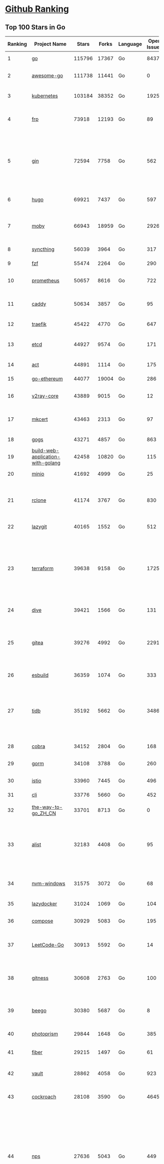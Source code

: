 [Github Ranking](../README.md)
==========

## Top 100 Stars in Go

| Ranking | Project Name | Stars | Forks | Language | Open Issues | Description | Last Commit |
| ------- | ------------ | ----- | ----- | -------- | ----------- | ----------- | ----------- |
| 1 | [go](https://github.com/golang/go) | 115796 | 17367 | Go | 8437 | The Go programming language | 2023-11-19T02:24:59Z |
| 2 | [awesome-go](https://github.com/avelino/awesome-go) | 111738 | 11441 | Go | 0 | A curated list of awesome Go frameworks, libraries and software | 2023-11-18T16:45:32Z |
| 3 | [kubernetes](https://github.com/kubernetes/kubernetes) | 103184 | 38352 | Go | 1925 | Production-Grade Container Scheduling and Management | 2023-11-18T21:36:12Z |
| 4 | [frp](https://github.com/fatedier/frp) | 73918 | 12193 | Go | 89 | A fast reverse proxy to help you expose a local server behind a NAT or firewall to the internet. | 2023-11-17T10:55:53Z |
| 5 | [gin](https://github.com/gin-gonic/gin) | 72594 | 7758 | Go | 562 | Gin is a HTTP web framework written in Go (Golang). It features a Martini-like API with much better performance -- up to 40 times faster. If you need smashing performance, get yourself some Gin. | 2023-11-17T11:40:31Z |
| 6 | [hugo](https://github.com/gohugoio/hugo) | 69921 | 7437 | Go | 597 | The world’s fastest framework for building websites. | 2023-11-18T16:51:52Z |
| 7 | [moby](https://github.com/moby/moby) | 66943 | 18959 | Go | 2926 | The Moby Project - a collaborative project for the container ecosystem to assemble container-based systems | 2023-11-16T23:13:30Z |
| 8 | [syncthing](https://github.com/syncthing/syncthing) | 56039 | 3964 | Go | 317 | Open Source Continuous File Synchronization | 2023-11-17T09:56:44Z |
| 9 | [fzf](https://github.com/junegunn/fzf) | 55474 | 2264 | Go | 290 | :cherry_blossom: A command-line fuzzy finder | 2023-11-19T00:01:42Z |
| 10 | [prometheus](https://github.com/prometheus/prometheus) | 50657 | 8616 | Go | 722 | The Prometheus monitoring system and time series database. | 2023-11-18T16:00:36Z |
| 11 | [caddy](https://github.com/caddyserver/caddy) | 50634 | 3857 | Go | 95 | Fast and extensible multi-platform HTTP/1-2-3 web server with automatic HTTPS | 2023-11-17T09:26:49Z |
| 12 | [traefik](https://github.com/traefik/traefik) | 45422 | 4770 | Go | 647 | The Cloud Native Application Proxy | 2023-11-18T11:28:19Z |
| 13 | [etcd](https://github.com/etcd-io/etcd) | 44927 | 9574 | Go | 171 | Distributed reliable key-value store for the most critical data of a distributed system | 2023-11-18T16:42:01Z |
| 14 | [act](https://github.com/nektos/act) | 44891 | 1114 | Go | 175 | Run your GitHub Actions locally 🚀 | 2023-11-15T00:12:35Z |
| 15 | [go-ethereum](https://github.com/ethereum/go-ethereum) | 44077 | 19004 | Go | 286 | Official Go implementation of the Ethereum protocol | 2023-11-18T19:51:15Z |
| 16 | [v2ray-core](https://github.com/v2ray/v2ray-core) | 43889 | 9015 | Go | 12 | A platform for building proxies to bypass network restrictions. | 2023-11-16T03:42:53Z |
| 17 | [mkcert](https://github.com/FiloSottile/mkcert) | 43463 | 2313 | Go | 97 | A simple zero-config tool to make locally trusted development certificates with any names you'd like. | 2023-11-03T20:20:49Z |
| 18 | [gogs](https://github.com/gogs/gogs) | 43271 | 4857 | Go | 863 | Gogs is a painless self-hosted Git service | 2023-11-18T00:20:20Z |
| 19 | [build-web-application-with-golang](https://github.com/astaxie/build-web-application-with-golang) | 42458 | 10820 | Go | 115 | A golang ebook intro how to build a web with golang | 2023-09-26T05:49:16Z |
| 20 | [minio](https://github.com/minio/minio) | 41692 | 4999 | Go | 25 | High Performance Object Storage for AI | 2023-11-19T01:34:36Z |
| 21 | [rclone](https://github.com/rclone/rclone) | 41174 | 3767 | Go | 830 | "rsync for cloud storage" - Google Drive, S3, Dropbox, Backblaze B2, One Drive, Swift, Hubic, Wasabi, Google Cloud Storage, Yandex Files | 2023-11-18T17:49:49Z |
| 22 | [lazygit](https://github.com/jesseduffield/lazygit) | 40165 | 1552 | Go | 512 | simple terminal UI for git commands | 2023-11-18T18:10:58Z |
| 23 | [terraform](https://github.com/hashicorp/terraform) | 39638 | 9158 | Go | 1725 | Terraform enables you to safely and predictably create, change, and improve infrastructure. It is a source-available tool that codifies APIs into declarative configuration files that can be shared amongst team members, treated as code, edited, reviewed, and versioned. | 2023-11-18T05:23:39Z |
| 24 | [dive](https://github.com/wagoodman/dive) | 39421 | 1566 | Go | 131 | A tool for exploring each layer in a docker image | 2023-11-04T09:41:27Z |
| 25 | [gitea](https://github.com/go-gitea/gitea) | 39276 | 4992 | Go | 2291 | Git with a cup of tea! Painless self-hosted all-in-one software development service, including Git hosting, code review, team collaboration, package registry and CI/CD | 2023-11-19T02:40:38Z |
| 26 | [esbuild](https://github.com/evanw/esbuild) | 36359 | 1074 | Go | 333 | An extremely fast bundler for the web | 2023-11-19T02:46:02Z |
| 27 | [tidb](https://github.com/pingcap/tidb) | 35192 | 5662 | Go | 3486 | TiDB is an open-source, cloud-native, distributed, MySQL-Compatible database for elastic scale and real-time analytics. Try AI-powered Chat2Query free at : https://tidbcloud.com/free-trial | 2023-11-18T15:02:40Z |
| 28 | [cobra](https://github.com/spf13/cobra) | 34152 | 2804 | Go | 168 | A Commander for modern Go CLI interactions | 2023-11-15T15:49:42Z |
| 29 | [gorm](https://github.com/go-gorm/gorm) | 34108 | 3788 | Go | 260 | The fantastic ORM library for Golang, aims to be developer friendly | 2023-11-15T13:32:56Z |
| 30 | [istio](https://github.com/istio/istio) | 33960 | 7445 | Go | 496 | Connect, secure, control, and observe services. | 2023-11-19T02:49:07Z |
| 31 | [cli](https://github.com/cli/cli) | 33776 | 5660 | Go | 452 | GitHub’s official command line tool | 2023-11-17T17:52:03Z |
| 32 | [the-way-to-go_ZH_CN](https://github.com/unknwon/the-way-to-go_ZH_CN) | 33701 | 8713 | Go | 0 | 《The Way to Go》中文译本，中文正式名《Go 入门指南》 | 2023-08-12T01:54:36Z |
| 33 | [alist](https://github.com/alist-org/alist) | 32183 | 4408 | Go | 95 | 🗂️A file list/WebDAV program that supports multiple storages, powered by Gin and Solidjs. / 一个支持多存储的文件列表/WebDAV程序，使用 Gin 和 Solidjs。 | 2023-11-18T14:36:41Z |
| 34 | [nvm-windows](https://github.com/coreybutler/nvm-windows) | 31575 | 3072 | Go | 68 | A node.js version management utility for Windows. Ironically written in Go. | 2023-11-07T18:23:21Z |
| 35 | [lazydocker](https://github.com/jesseduffield/lazydocker) | 31024 | 1069 | Go | 104 | The lazier way to manage everything docker | 2023-10-30T15:37:55Z |
| 36 | [compose](https://github.com/docker/compose) | 30929 | 5083 | Go | 195 | Define and run multi-container applications with Docker | 2023-11-17T15:31:52Z |
| 37 | [LeetCode-Go](https://github.com/halfrost/LeetCode-Go) | 30913 | 5592 | Go | 14 | ✅ Solutions to LeetCode by Go, 100% test coverage, runtime beats 100% / LeetCode 题解 | 2023-10-11T23:26:58Z |
| 38 | [gitness](https://github.com/harness/gitness) | 30608 | 2763 | Go | 100 | Gitness is an Open Source developer platform with Source Control management, Continuous Integration and Continuous Delivery. | 2023-11-18T00:51:27Z |
| 39 | [beego](https://github.com/beego/beego) | 30380 | 5687 | Go | 8 | beego is an open-source, high-performance web framework for the Go programming language. | 2023-11-18T07:42:34Z |
| 40 | [photoprism](https://github.com/photoprism/photoprism) | 29844 | 1648 | Go | 385 | AI-Powered Photos App for the Decentralized Web 🌈💎✨ | 2023-11-19T00:24:27Z |
| 41 | [fiber](https://github.com/gofiber/fiber) | 29215 | 1497 | Go | 61 | ⚡️ Express inspired web framework written in Go | 2023-11-18T22:13:34Z |
| 42 | [vault](https://github.com/hashicorp/vault) | 28862 | 4058 | Go | 923 | A tool for secrets management, encryption as a service, and privileged access management | 2023-11-18T16:38:58Z |
| 43 | [cockroach](https://github.com/cockroachdb/cockroach) | 28108 | 3590 | Go | 4645 | CockroachDB - the open source, cloud-native distributed SQL database. | 2023-11-19T01:16:02Z |
| 44 | [nps](https://github.com/ehang-io/nps) | 27636 | 5043 | Go | 449 | 一款轻量级、高性能、功能强大的内网穿透代理服务器。支持tcp、udp、socks5、http等几乎所有流量转发，可用来访问内网网站、本地支付接口调试、ssh访问、远程桌面，内网dns解析、内网socks5代理等等……，并带有功能强大的web管理端。a lightweight, high-performance, powerful intranet penetration proxy server, with a powerful web management terminal. | 2023-09-25T03:11:16Z |
| 45 | [minikube](https://github.com/kubernetes/minikube) | 27532 | 4783 | Go | 924 | Run Kubernetes locally | 2023-11-18T22:17:22Z |
| 46 | [consul](https://github.com/hashicorp/consul) | 27292 | 4426 | Go | 1108 | Consul is a distributed, highly available, and data center aware solution to connect and configure applications across dynamic, distributed infrastructure. | 2023-11-18T15:05:48Z |
| 47 | [portainer](https://github.com/portainer/portainer) | 27129 | 2282 | Go | 343 | Making Docker and Kubernetes management easy. | 2023-11-17T01:35:48Z |
| 48 | [echo](https://github.com/labstack/echo) | 27062 | 2233 | Go | 50 | High performance, minimalist Go web framework | 2023-11-11T10:32:46Z |
| 49 | [pocketbase](https://github.com/pocketbase/pocketbase) | 26841 | 1128 | Go | 38 | Open Source realtime backend in 1 file | 2023-11-11T11:07:29Z |
| 50 | [go-zero](https://github.com/zeromicro/go-zero) | 26331 | 3718 | Go | 333 | A cloud-native Go microservices framework with cli tool for productivity. | 2023-11-18T15:46:09Z |
| 51 | [v2ray-core](https://github.com/v2fly/v2ray-core) | 25654 | 4286 | Go | 30 | A platform for building proxies to bypass network restrictions. | 2023-11-19T01:12:36Z |
| 52 | [kit](https://github.com/go-kit/kit) | 25618 | 2479 | Go | 35 | A standard library for microservices. | 2023-11-11T14:47:21Z |
| 53 | [helm](https://github.com/helm/helm) | 25236 | 6923 | Go | 282 | The Kubernetes Package Manager | 2023-11-16T21:58:41Z |
| 54 | [croc](https://github.com/schollz/croc) | 25044 | 1028 | Go | 119 | Easily and securely send things from one computer to another :crocodile: :package: | 2023-11-13T22:35:39Z |
| 55 | [k3s](https://github.com/k3s-io/k3s) | 24991 | 2156 | Go | 154 | Lightweight Kubernetes | 2023-11-18T07:31:03Z |
| 56 | [viper](https://github.com/spf13/viper) | 24532 | 2020 | Go | 382 | Go configuration with fangs | 2023-11-16T17:43:24Z |
| 57 | [iris](https://github.com/kataras/iris) | 24472 | 2494 | Go | 94 | The fastest HTTP/2 Go Web Framework. New, modern and easy to learn. Fast development with Code you control. Unbeatable cost-performance ratio :rocket: | 2023-11-17T11:04:10Z |
| 58 | [milvus](https://github.com/milvus-io/milvus) | 24112 | 2605 | Go | 456 | A cloud-native vector database, storage for next generation AI applications | 2023-11-18T16:22:56Z |
| 59 | [nsq](https://github.com/nsqio/nsq) | 23921 | 2900 | Go | 51 | A realtime distributed messaging platform | 2023-11-14T10:38:59Z |
| 60 | [faas](https://github.com/openfaas/faas) | 23688 | 1887 | Go | 27 | OpenFaaS - Serverless Functions Made Simple | 2023-11-02T15:54:25Z |
| 61 | [logrus](https://github.com/sirupsen/logrus) | 23431 | 2315 | Go | 4 | Structured, pluggable logging for Go. | 2023-11-18T09:46:02Z |
| 62 | [Wox](https://github.com/Wox-launcher/Wox) | 23424 | 2372 | Go | 317 | A cross-platform launcher that simply works | 2023-11-18T05:38:30Z |
| 63 | [ngrok](https://github.com/inconshreveable/ngrok) | 23327 | 4332 | Go | 233 | Introspected tunnels to localhost | 2023-09-27T10:24:46Z |
| 64 | [docker_practice](https://github.com/yeasy/docker_practice) | 23124 | 5615 | Go | 5 | Learn and understand Docker&Container technologies, with real DevOps practice! | 2023-10-25T21:40:38Z |
| 65 | [go-patterns](https://github.com/tmrts/go-patterns) | 23118 | 2151 | Go | 17 | Curated list of Go design patterns, recipes and idioms | 2023-10-01T05:09:32Z |
| 66 | [micro](https://github.com/zyedidia/micro) | 23022 | 1165 | Go | 736 | A modern and intuitive terminal-based text editor | 2023-11-19T02:30:05Z |
| 67 | [k9s](https://github.com/derailed/k9s) | 22836 | 1460 | Go | 444 | 🐶 Kubernetes CLI To Manage Your Clusters In Style! | 2023-11-18T00:45:51Z |
| 68 | [dapr](https://github.com/dapr/dapr) | 22593 | 1772 | Go | 388 | Dapr is a portable, event-driven, runtime for building distributed applications across cloud and edge. | 2023-11-18T20:02:13Z |
| 69 | [hub](https://github.com/mislav/hub) | 22563 | 2418 | Go | 238 | A command-line tool that makes git easier to use with GitHub. | 2023-11-13T19:50:33Z |
| 70 | [lux](https://github.com/iawia002/lux) | 22545 | 2606 | Go | 458 | 👾 Fast and simple video download library and CLI tool written in Go | 2023-11-06T05:54:09Z |
| 71 | [vegeta](https://github.com/tsenart/vegeta) | 22124 | 1366 | Go | 58 | HTTP load testing tool and library. It's over 9000! | 2023-11-13T16:54:56Z |
| 72 | [k6](https://github.com/grafana/k6) | 22007 | 1155 | Go | 395 | A modern load testing tool, using Go and JavaScript - https://k6.io | 2023-11-17T13:47:38Z |
| 73 | [fyne](https://github.com/fyne-io/fyne) | 21835 | 1273 | Go | 583 | Cross platform GUI toolkit in Go inspired by Material Design | 2023-11-18T23:51:04Z |
| 74 | [rancher](https://github.com/rancher/rancher) | 21785 | 2917 | Go | 2684 | Complete container management platform | 2023-11-18T04:38:55Z |
| 75 | [kratos](https://github.com/go-kratos/kratos) | 21688 | 3951 | Go | 28 | Your ultimate Go microservices framework for the cloud-native era. | 2023-11-17T11:31:48Z |
| 76 | [restic](https://github.com/restic/restic) | 21649 | 1387 | Go | 408 | Fast, secure, efficient backup program | 2023-11-18T23:12:16Z |
| 77 | [filebrowser](https://github.com/filebrowser/filebrowser) | 21428 | 2536 | Go | 55 | 📂 Web File Browser | 2023-11-15T14:39:12Z |
| 78 | [delve](https://github.com/go-delve/delve) | 21309 | 2134 | Go | 91 | Delve is a debugger for the Go programming language. | 2023-11-18T19:07:15Z |
| 79 | [harbor](https://github.com/goharbor/harbor) | 21220 | 4490 | Go | 557 | An open source trusted cloud native registry project that stores, signs, and scans content. | 2023-11-18T15:04:22Z |
| 80 | [colly](https://github.com/gocolly/colly) | 21169 | 1676 | Go | 141 | Elegant Scraper and Crawler Framework for Golang | 2023-11-12T11:52:17Z |
| 81 | [go-micro](https://github.com/go-micro/go-micro) | 20973 | 2352 | Go | 84 | A Go microservices framework | 2023-10-30T15:37:14Z |
| 82 | [cli](https://github.com/urfave/cli) | 20949 | 1698 | Go | 42 | A simple, fast, and fun package for building command line apps in Go | 2023-10-11T00:53:00Z |
| 83 | [testify](https://github.com/stretchr/testify) | 20944 | 1524 | Go | 263 | A toolkit with common assertions and mocks that plays nicely with the standard library | 2023-11-14T13:57:32Z |
| 84 | [bubbletea](https://github.com/charmbracelet/bubbletea) | 20865 | 643 | Go | 53 | A powerful little TUI framework 🏗 | 2023-11-15T18:13:05Z |
| 85 | [loki](https://github.com/grafana/loki) | 20562 | 3033 | Go | 1098 | Like Prometheus, but for logs. | 2023-11-19T01:38:18Z |
| 86 | [learn-go-with-tests](https://github.com/quii/learn-go-with-tests) | 20482 | 2699 | Go | 39 | Learn Go with test-driven development | 2023-11-10T20:55:38Z |
| 87 | [fasthttp](https://github.com/valyala/fasthttp) | 20369 | 1695 | Go | 71 | Fast HTTP package for Go. Tuned for high performance. Zero memory allocations in hot paths. Up to 10x faster than net/http | 2023-11-17T17:45:34Z |
| 88 | [memos](https://github.com/usememos/memos) | 20279 | 1479 | Go | 191 | A privacy-first, lightweight note-taking service. Easily capture and share your great thoughts. | 2023-11-19T03:00:50Z |
| 89 | [websocket](https://github.com/gorilla/websocket) | 20185 | 3453 | Go | 33 | Package gorilla/websocket is a fast, well-tested and widely used WebSocket implementation for Go. | 2023-11-14T05:35:31Z |
| 90 | [zap](https://github.com/uber-go/zap) | 20017 | 1437 | Go | 101 | Blazing fast, structured, leveled logging in Go. | 2023-11-14T23:26:28Z |
| 91 | [dgraph](https://github.com/dgraph-io/dgraph) | 19744 | 1502 | Go | 213 | The high-performance database for modern applications | 2023-10-30T15:46:32Z |
| 92 | [podman](https://github.com/containers/podman) | 19730 | 2101 | Go | 447 | Podman: A tool for managing OCI containers and pods. | 2023-11-18T21:50:47Z |
| 93 | [mux](https://github.com/gorilla/mux) | 19484 | 1820 | Go | 11 | Package gorilla/mux is a powerful HTTP router and URL matcher for building Go web servers with 🦍 | 2023-11-16T18:56:17Z |
| 94 | [Cloudreve](https://github.com/cloudreve/Cloudreve) | 19365 | 3195 | Go | 200 | 🌩支持多家云存储的云盘系统 (Self-hosted file management and sharing system, supports multiple storage providers) | 2023-11-13T10:00:45Z |
| 95 | [trivy](https://github.com/aquasecurity/trivy) | 19348 | 1960 | Go | 159 | Find vulnerabilities, misconfigurations, secrets, SBOM in containers, Kubernetes, code repositories, clouds and more | 2023-11-18T06:15:28Z |
| 96 | [AdGuardHome](https://github.com/AdguardTeam/AdGuardHome) | 19313 | 1569 | Go | 903 | Network-wide ads & trackers blocking DNS server | 2023-11-17T13:59:10Z |
| 97 | [wails](https://github.com/wailsapp/wails) | 19151 | 960 | Go | 188 | Create beautiful applications using Go | 2023-11-18T04:43:00Z |
| 98 | [grpc-go](https://github.com/grpc/grpc-go) | 19127 | 4190 | Go | 118 | The Go language implementation of gRPC. HTTP/2 based RPC | 2023-11-17T16:12:36Z |
| 99 | [Xray-core](https://github.com/XTLS/Xray-core) | 19061 | 3258 | Go | 396 | Xray, Penetrates Everything. Also the best v2ray-core, with XTLS support. Fully compatible configuration. | 2023-11-18T09:49:22Z |
| 100 | [gin-vue-admin](https://github.com/flipped-aurora/gin-vue-admin) | 18720 | 5649 | Go | 32 | 基于vite+vue3+gin搭建的开发基础平台（支持TS,JS混用），集成jwt鉴权，权限管理，动态路由，显隐可控组件，分页封装，多点登录拦截，资源权限，上传下载，代码生成器，表单生成器,chatGPT自动查表等开发必备功能。 | 2023-11-18T14:20:27Z |

